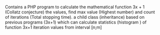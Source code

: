 Contains a PHP program to calculate the mathematical function 3x + 1 (Collatz conjecture)
the values, find max  value (Highest number)  and count of iterations (Total stopping time).
 a child class (inheritance) based on previous programs (3x+1) which can calculate statistics (histogram ) of function  3x+1 iteration values  from interval [n;m]
 
